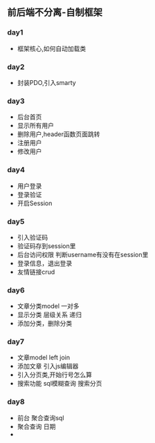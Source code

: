 ## 前后端不分离-自制框架

### day1

- 框架核心,如何自动加载类

### day2

- 封装PDO,引入smarty

### day3

- 后台首页
- 显示所有用户 
- 删除用户,header函数页面跳转
- 注册用户 
- 修改用户 

### day4

- 用户登录
- 登录验证
- 开启Session

### day5

- 引入验证码
- 验证码存到session里
- 后台访问权限 判断username有没有在session里
- 登录信息，退出登录
- 友情链接crud

### day6

- 文章分类model 一对多
- 显示分类 层级关系 递归
- 添加分类，删除分类

### day7

- 文章model left join 
- 添加文章 引入js编辑器
- 引入分页类,开始行号怎么算
- 搜索功能 sql模糊查询 搜索分页

### day8

- 前台 聚合查询sql
- 聚合查询 日期
- 